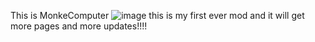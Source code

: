 This is MonkeComputer ![image](https://github.com/user-attachments/assets/c47c90b6-d01b-4fcd-8f05-13f193fccccb)
this is my first ever mod and it will get more pages and more updates!!!!
